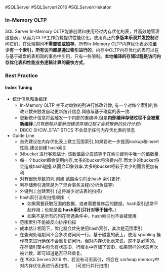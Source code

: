 #SQLServer  #SQLServer/2016 #SQLServer/Hekaton


### In-Memory OLTP

SQL Server In-Memory OLTP能够创建和使用经过内存优化的表，并高效地管理这些表，从而为OLTP工作负载提供性能优化。使用真正的**多版本乐观并发控制**访问它们，在处理期间**不需要锁或锁存**。所有In-Memory OLTP内存优化表必须**至少有一个索引，所有访问都是通过索引进行的**。内存中OLTP内存优化的表可以在与基于磁盘的表相同的事务中引用，只有一些限制。**本地编译的存储过程是访问内存优化表和性能业务逻辑计算的最快方式**。


### Best Practice 
#### Index Tuning
- 统计信息和重编译
	- In-Memory OLTP 并不对单独的列进行修改计数; 有一个对每个索引的修改计数来触发自动更新统计信息.阈值与基于磁盘的表一致.
	- 更新统计信息将会触发一个内部的重编译,但是**内部编译存储过程不会被重新编译**.(_只有删除并重新创建该存储过程才会获取新的执行计划_)
	- DBCC SHOW_STATISTICS 不会显示任何内存优化表的信息
- Guide Line
	- 首先建议在内存优化表上建立范围索引,如果要进一步提高lookup和insert性能,建议创建 hash索引
	- 对bucket 进行客观估计; 该数值最少应该等于在索引键列中唯一的值数量.
	- 每一个bucket都会使用内存,太多的bucket将浪费内存.而太少的bucket将会造成hash碰撞.从而会印象效率.太多的bucket相较于太少的而言更加有利.
	- 对有很低基数的列,创建 范围索引将比hash 索引更好.
	- 列存储索引通常是为了混合事务进程(分析负载等)
	- 外键列上创建索引 (这将减少对该表的扫描)
	- hash索引没有扫描顺序 （ 
		- 如果需要获取范围的数据，或者需要排序后的数据，hash索引通常不起作用；也就是说 **hash索引只针对等于操作**。）
		- 如果不是所有的列在筛选条件中，hash索引也不会被使用
	- 范围索引不能被反向排序扫描
	- 成本估计相同下，优化器会优先使用hash索引，其次是范围索引
	- 在查询处理期间不会多次访问同一行。基于磁盘的表上，使用 spooling 操作符来进行确保不会重复访问行。但对内存优化表来说，这不是必需的。在存储引擎中包含有状态ID，行版本中存储了该ID，如果同样的状态再次被计数，即可知道是否已经重复。
	- 在 #SQLServer/2016 中，若没有可用索引，将会在 varheap memory中对内存优化表进行表扫描。 （可进行并行扫描）

